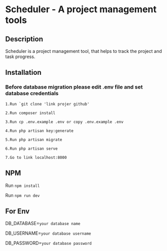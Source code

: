 # Scheduler - A project management tools

## Description
Scheduler is a project management tool, that helps to track the project and task progress.

## Installation

### Before database migration please edit .env file and set database credentials

```
1.Run `git clone 'link projer github'

2.Run composer install

3.Run cp .env.example .env or copy .env.example .env

4.Run php artisan key:generate

5.Run php artisan migrate

6.Run php artisan serve

7.Go to link localhost:8000

```

## NPM
Run `npm install`

Run `npm run dev`


## For Env
DB_DATABASE=`your database name`

DB_USERNAME=`your database username`

DB_PASSWORD=`your database password`
